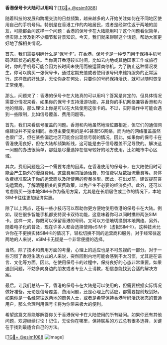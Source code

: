 **香港保号卡大陆可以用吗？**[[TG💪+ @esim1088](https://t.me/s/esim1088)]

随着科技的发展和跨境交流的日益频繁，越来越多的人开始关注如何在不同地区使用自己的手机号码。特别是在香港工作的内地居民，或者是经常往返于两地的朋友，可能都会问这样一个问题：香港的保号卡在大陆能用吗？这个问题看似简单，但实际上涉及到不少细节和背景知识。今天，我们就来聊聊这个话题，帮助大家更好地了解相关情况。

首先，我们需要明确什么是“保号卡”。在香港，保号卡是一种专门用于保持手机号码活跃状态的服务。当你离开香港较长时间，比如去内地或其他国家工作或旅行时，你的手机号可能会因为长时间未使用而被运营商停机。为了防止这种情况发生，你可以购买一张保号卡，通过定期充值或者使用该号码来维持服务的正常运行。这样做的好处是，无论你身在何处，只要你的号码保持活跃，就可以随时恢复正常使用。

那么，问题来了：香港的保号卡在大陆真的可以用吗？答案是肯定的，但具体情况需要分情况来看。如果你的保号卡支持漫游功能，并且你的手机网络兼容香港和内地的频段，那么理论上你是可以在大陆使用这张卡的。不过，实际操作中可能会遇到一些限制，比如信号覆盖、费用问题等。

首先，我们来看信号覆盖的问题。香港和内地虽然地理位置相近，但它们的通信网络建设并不完全相同。香港主要使用的是4G甚至5G网络，而内地的网络覆盖虽然也很广泛，但在某些偏远地区可能会出现信号弱的情况。因此，如果你的保号卡在香港使用良好，但在大陆却频繁断线，这可能是由于信号覆盖不足导致的。解决这一问题的办法很简单，那就是尽量选择在信号较好的地方使用，比如城市中心区域。

其次，费用问题是另一个需要考虑的因素。在香港使用的保号卡，在大陆使用时可能会产生额外的漫游费用。这些费用包括通话费、短信费以及数据流量费等。具体收费标准取决于你的运营商以及所使用的套餐类型。因此，在出发前，建议提前咨询运营商，了解清楚相关的资费政策，以免产生不必要的经济负担。此外，还可以考虑购买一张本地SIM卡作为备用方案，尤其是在长期居住或工作的情况下，本地SIM卡往往更加经济实惠。

除了以上两点，还有一些小技巧可以帮助你更方便地使用香港的保号卡在大陆。例如，现在很多智能手机都支持双卡双待功能，这意味着你可以同时携带两张SIM卡。这样一来，你既可以保留香港的号码，又可以方便地切换到本地网络。另外，随着电子化的普及，现在许多人都会选择使用eSIM卡（虚拟SIM卡）。这种技术允许你在不更换实体SIM卡的情况下，轻松切换不同的运营商和服务。对于经常往返两地的人来说，eSIM卡无疑是一个非常便捷的选择。

当然，除了技术和费用方面的考量，心理上的适应也是不可忽视的一部分。对于一些习惯了香港生活方式的人来说，突然回到内地可能会感到不太习惯，尤其是在语言、文化等方面。因此，在使用保号卡的过程中，保持良好的心态非常重要。如果遇到问题，不妨多向身边的朋友或者专业人士请教，相信总能找到合适的解决方案。

最后，让我们总结一下。香港的保号卡在大陆是可以使用的，但需要根据实际情况做好准备。无论是信号覆盖、费用问题，还是心理上的适应，都需要提前规划好。如果你是一名经常往返两地的商务人士，或者是希望保持香港号码活跃状态的普通用户，那么合理利用保号卡将为你带来极大的便利。

希望这篇文章能够解答你关于香港保号卡在大陆使用的所有疑问。如果你还有其他问题，欢迎继续讨论！记住，无论你在哪里，保持联系的方式总有很多选择，关键在于找到最适合自己的方法。

[[TG💪+ @esim1088](https://t.me/s/esim1088) ![Image](https://i.postimg.cc/4NQfJmqS/Snipaste-2025-05-13-00-14-12.png)]